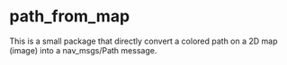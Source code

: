 # path_from_map
This is a small package that directly convert a colored path on a 2D map (image) into a nav_msgs/Path message. 
